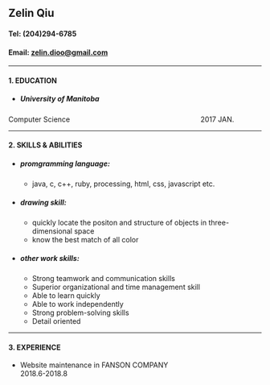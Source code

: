 
## Zelin Qiu
#### Tel: (204)294-6785<br />
#### Email: zelin.dioo@gmail.com<br />
<hr />

#### 1. EDUCATION <br />
* ##### University of Manitoba <br />
Computer Science &emsp;&emsp;&emsp;&emsp;&emsp;&emsp;&emsp;&emsp;&emsp;&emsp;&emsp;&emsp;&emsp;&emsp;&emsp;&emsp;&emsp;&emsp; 2017 JAN. <br />
<hr />

#### 2. SKILLS & ABILITIES <br />
* ##### promgramming language: <br />
   * java, c, c++, ruby, processing, html, css, javascript etc. <br />
* ##### drawing skill: <br />
   * quickly locate the positon and structure of objects in three-dimensional space <br />
   * know the best match of all color <br />
* ##### other work skills: <br />
   *	Strong teamwork and communication skills <br />
   *	Superior organizational and time management skill <br />
   *	Able to learn quickly <br />
   *	Able to work independently <br />
   *	Strong problem-solving skills <br />
   *	Detail oriented <br />

<hr />

#### 3. EXPERIENCE
* Website maintenance in FANSON  COMPANY &emsp;&emsp;&emsp;&emsp;&emsp;&emsp;&emsp;&emsp;&emsp;&emsp;&emsp; 2018.6-2018.8 <br />
